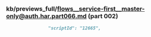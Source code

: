 ### kb/previews_full/flows__service-first__master-only@auth.har.part066.md (part 002)

```md
                "scriptId": "12665",
                            
```

```
